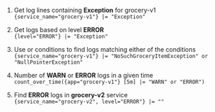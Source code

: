 1. Get log lines containing **Exception** for grocery-v1 <br />
`{service_name="grocery-v1"} |= "Exception"`

2. Get logs based on level **ERROR** <br />
`{level="ERROR"} |= "Exception"`

3. Use or conditions to find logs matching either of the conditions <br />
`{service_name="grocery-v1"} |= "NoSuchGroceryItemException" or "NullPointerException"`

4. Number of **WARN** or **ERROR** logs in a given time <br />
`count_over_time({app="grocery-v1"} [5m] |= "WARN" or "ERROR")`

5. Find **ERROR** logs in **grocery-v2** service <br />
`{service_name="grocery-v2", level="ERROR"} |= ""`